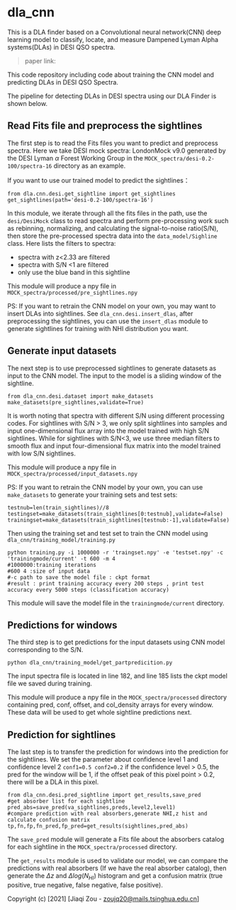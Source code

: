 # dla_cnn
This is a DLA finder based on a Convolutional neural network(CNN) deep learning model to classify, locate, and measure Dampened Lyman Alpha systems(DLAs) in DESI QSO spectra.
> paper link:

This code repository including code about training the CNN model and predicting DLAs in DESI QSO Spectra.

The pipeline for detecting DLAs in DESI spectra using our DLA Finder is shown below.

## Read Fits file and preprocess the sightlines

The first step is to read the Fits files you want to predict and preprocess spectra. Here we take DESI mock spectra: LondonMock v9.0 generated by the DESI Lyman $\alpha$ Forest Working Group in the `MOCK_spectra/desi-0.2-100/spectra-16` directory as an example.

If you want to use our trained model to predict the sightlines：

```
from dla.cnn.desi.get_sightline import get_sightlines
get_sightlines(path='desi-0.2-100/spectra-16')
```
In this module, we iterate through all the fits files in the path, use the `desi/DesiMock` class to read spectra and perform pre-processing work such as rebinning, normalizing, and calculating the signal-to-noise ratio(S/N), then store the pre-processed spectra data into the `data_model/Sighline` class. Here lists the filters to spectra:

* spectra with z<2.33 are filtered
* spectra with S/N <1 are filtered
* only use the blue band in this sightline

This module will produce a npy file  in `MOCK_spectra/processed/pre_sightlines.npy`

PS: If you want to retrain the CNN model on your own, you may want to insert DLAs into sightlines. See `dla_cnn.desi.insert_dlas`, after preprocessing the sightlines, you can use the `insert_dlas` module to generate sightlines for training with NHI distribution you want. 

## Generate input datasets
The next step is to use preprocessed sightlines to generate datasets as input to the CNN model. The input to the model is a sliding window of the sightline.
```
from dla_cnn.desi.dataset import make_datasets
make_datasets(pre_sightlines,validate=True)
```
It is worth noting that spectra with different S/N using different processing codes. For sightlines with S/N > 3, we only split sightlines into samples and input one-dimensional flux array into the model trained with high S/N sightlines. While for sightlines with S/N<3, we use three median filters to smooth flux and input four-dimensional flux matrix into the model trained with low S/N sightlines.

This module will produce a npy file  in `MOCK_spectra/processed/input_datasets.npy`

PS: 
If you want to retrain the CNN model by your own, you can use `make_datasets` to generate your training sets and test sets:
```
testnub=len(train_sightlines)//8
testingset=make_datasets(train_sightlines[0:testnub],validate=False)
trainingset=make_datasets(train_sightlines[testnub:-1],validate=False)
```
Then using the training set and test set to train the CNN model using `dla_cnn/training_model/training.py`
```
python training.py -i 1000000 -r 'traingset.npy' -e 'testset.npy' -c 'trainingmode/current' -t 600 -m 4
#1000000:training iterations
#600 4 :size of input data
#-c path to save the model file : ckpt format
#result : print training accuracy every 200 steps , print test accuracy every 5000 steps (classification accuracy)
```
This module will save the model file in the `trainingmode/current` directory.
## Predictions for windows

The third step is to get predictions for the input datasets using CNN model corresponding to the S/N.
```
python dla_cnn/training_model/get_partpredicition.py
```
The input spectra file is located in line 182, and line 185 lists the ckpt model file we saved during training.

This module will produce a npy file in the `MOCK_spectra/processed` directory containing pred, conf, offset, and col_density arrays for every window. These data will be used to get whole sightline predictions next.

## Prediction for sightlines

The last step is to transfer the prediction for windows into the prediction for the sightlines.
We set the parameter about confidence level 1 and confidence level 2
`conf1=0.5
conf2=0.2`
if the confidence level > 0.5, the pred for the window will be 1, if the offset peak of this pixel point > 0.2, there will be a DLA in this pixel.
```
from dla_cnn.desi.pred_sightline import get_results,save_pred
#get absorber list for each sightline
pred_abs=save_pred(va_sightlines,preds,level2,level1)
#compare prediction with real absorbers,generate NHI,z hist and calculate confusion matrix
tp,fn,fp,fn_pred,fp_pred=get_results(sightlines,pred_abs)
```
The `save_pred` module will generate a Fits file about the absorbers catalog for each sightline in the `MOCK_spectra/processed` directory.

The `get_results` module is used to validate our model, we can compare the predictions with real absorbers (If we have the real absorber catalog), then generate the $\Delta z$ and $\Delta log(N_{HI})$ histogram and get a confusion matrix (true positive, true negative, false negative, false positive).

Copyright (c) [2021] [Jiaqi Zou - zoujq20@mails.tsinghua.edu.cn]
